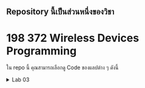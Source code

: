 ## Repository นี้เป็นส่วนหนึ่งของวิชา
# 198 372 Wireless Devices Programming

ใน repo นี้ คุณสามารถเลือกดู Code ของแลปต่าง ๆ ดังนี้
<details>
<summary>Lab 03</summary>
<ul>
<li><a href="https://github.com/teema15135/laboratory-wdp/tree/master/lab_03/MyFirstApp">MyFirstApp</a></li>
<li><a href="https://github.com/teema15135/laboratory-wdp/tree/master/lab_03/FavoriteToys">FavoriteToys</a></li>
</ul>
</details>

